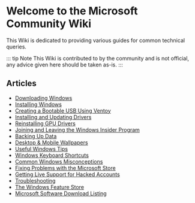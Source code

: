 # Welcome to the Microsoft Community Wiki

This Wiki is dedicated to providing various guides for common technical queries.

::: tip Note
This Wiki is contributed to by the community and is not official, any advice given here should be taken as-is.
:::

## Articles

* [Downloading Windows](downloading-windows)
* [Installing Windows](installing-windows)
* [Creating a Bootable USB Using Ventoy](ventoy)
* [Installing and Updating Drivers](installing-and-updating-drivers)
* [Reinstalling GPU Drivers](reinstalling-gpu-drivers)
* [Joining and Leaving the Windows Insider Program](windows-insiders)
* [Backing Up Data](backup)
* [Desktop & Mobile Wallpapers](wallpapers.md)
* [Useful Windows Tips](useful-windows-tips)
* [Windows Keyboard Shortcuts](keyboard-shortcuts)
* [Common Windows Misconceptions](common-misconceptions)
* [Fixing Problems with the Microsoft Store](fixing-microsoft-store)
* [Getting Live Support for Hacked Accounts](hacked-accounts)
* [Troubleshooting](troubleshooting)
* [The Windows Feature Store](windows-feature-store)
* [Microsoft Software Download Listing](https://ms-msdl.pages.dev/)
